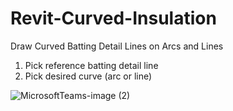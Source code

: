# Revit-Curved-Insulation
Draw Curved Batting Detail Lines on Arcs and Lines

1. Pick reference batting detail line
2. Pick desired curve (arc or line)

![MicrosoftTeams-image (2)](https://user-images.githubusercontent.com/22296105/72430555-9a2ee300-378a-11ea-9214-d642b2649689.png)
